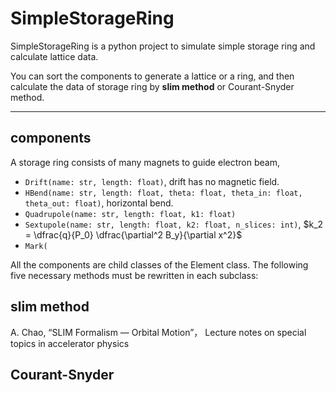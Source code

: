 # SimpleStorageRing
SimpleStorageRing is a python project to simulate simple storage ring and calculate lattice data.

You can sort the components to generate a lattice or a ring, and then calculate the data of storage ring by 
**slim method** or Courant-Snyder method. 


-------------------------
## components
A storage ring consists of many magnets to guide electron beam,

* `Drift(name: str, length: float)`, drift has no magnetic field.
* `HBend(name: str, length: float, theta: float, theta_in: float, theta_out: float)`, horizontal bend.
* `Quadrupole(name: str, length: float, k1: float)`
* `Sextupole(name: str, length: float, k2: float, n_slices: int)`, $k_2 = \dfrac{q}{P_0} \dfrac{\partial^2 B_y}{\partial x^2}$
* `Mark(`

All the components are child classes of the Element class. The following five necessary methods must be rewritten in each subclass:


## slim method
A. Chao, “SLIM Formalism — Orbital Motion”， Lecture notes on special topics in accelerator 
physics

## Courant-Snyder
